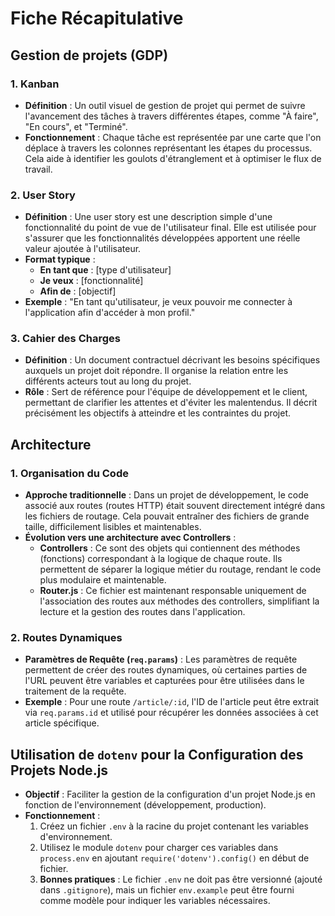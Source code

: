 
# Fiche Récapitulative

## Gestion de projets (GDP)

### 1. **Kanban**
   - **Définition** : Un outil visuel de gestion de projet qui permet de suivre l'avancement des tâches à travers différentes étapes, comme "À faire", "En cours", et "Terminé".
   - **Fonctionnement** : Chaque tâche est représentée par une carte que l'on déplace à travers les colonnes représentant les étapes du processus. Cela aide à identifier les goulots d'étranglement et à optimiser le flux de travail.

### 2. **User Story**
   - **Définition** : Une user story est une description simple d'une fonctionnalité du point de vue de l'utilisateur final. Elle est utilisée pour s'assurer que les fonctionnalités développées apportent une réelle valeur ajoutée à l'utilisateur.
   - **Format typique** :
     - **En tant que** : [type d'utilisateur]
     - **Je veux** : [fonctionnalité]
     - **Afin de** : [objectif]
   - **Exemple** : "En tant qu'utilisateur, je veux pouvoir me connecter à l'application afin d'accéder à mon profil."

### 3. **Cahier des Charges**
   - **Définition** : Un document contractuel décrivant les besoins spécifiques auxquels un projet doit répondre. Il organise la relation entre les différents acteurs tout au long du projet.
   - **Rôle** : Sert de référence pour l'équipe de développement et le client, permettant de clarifier les attentes et d'éviter les malentendus. Il décrit précisément les objectifs à atteindre et les contraintes du projet.

## Architecture

### 1. **Organisation du Code**
   - **Approche traditionnelle** : Dans un projet de développement, le code associé aux routes (routes HTTP) était souvent directement intégré dans les fichiers de routage. Cela pouvait entraîner des fichiers de grande taille, difficilement lisibles et maintenables.
   - **Évolution vers une architecture avec Controllers** :
     - **Controllers** : Ce sont des objets qui contiennent des méthodes (fonctions) correspondant à la logique de chaque route. Ils permettent de séparer la logique métier du routage, rendant le code plus modulaire et maintenable.
     - **Router.js** : Ce fichier est maintenant responsable uniquement de l'association des routes aux méthodes des controllers, simplifiant la lecture et la gestion des routes dans l'application.

### 2. **Routes Dynamiques**
   - **Paramètres de Requête (`req.params`)** : Les paramètres de requête permettent de créer des routes dynamiques, où certaines parties de l'URL peuvent être variables et capturées pour être utilisées dans le traitement de la requête.
   - **Exemple** : Pour une route `/article/:id`, l'ID de l'article peut être extrait via `req.params.id` et utilisé pour récupérer les données associées à cet article spécifique.

## Utilisation de `dotenv` pour la Configuration des Projets Node.js
   - **Objectif** : Faciliter la gestion de la configuration d'un projet Node.js en fonction de l'environnement (développement, production).
   - **Fonctionnement** :
     1. Créez un fichier `.env` à la racine du projet contenant les variables d'environnement.
     2. Utilisez le module `dotenv` pour charger ces variables dans `process.env` en ajoutant `require('dotenv').config()` en début de fichier.
     3. **Bonnes pratiques** : Le fichier `.env` ne doit pas être versionné (ajouté dans `.gitignore`), mais un fichier `env.example` peut être fourni comme modèle pour indiquer les variables nécessaires.
